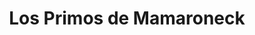 ---
title: "Los Primos de Mamaroneck"
url: /mamaroneck/los-primos-de-mamaroneck/
shop: supermarket
---